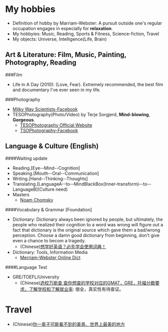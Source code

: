 My hobbies
===========
* Definition of hobby by Marriam-Webster: A pursuit outside one's regular occupation engages in especially for __relaxation__.
* My hobbyies: Music, Reading, Sports & Fitness, Science-fiction, Travel
* My objects: Universe, Intelligence(Life, Brain)


Art & Literature: Film, Music, Painting, Photography, Reading
----------------------------------------------------------------
###Film
* Life in A Day (2010): (Love, Fear). Extremely recommended, the best film and documentary I've ever seen in my life.

###Photography
* [Milky Way Scientists-Facebook](http://www.facebook.com/Milkway.Nasa.115943216485228220871)
* TESOPhotography(Photo/Video) by Terje Sorgjerd, __Mind-blowing__, __Gorgeous__.
  * [TESOPhotography Official Website](http://tesophotography.com)
  * [TSOPhotography-Facebook](http://www.facebook.com/TSOPhotography)



Language & Culture (English)
--------------------------------
####Waiting update
* Reading.[Eye--Mind--Cognition]
* Speaking.[Mouth--Oral--Communication]
* Writing.[Hand--Thinking--Thoughts]
* Translating.[LanguageA--to--MindBlackBox(Inner-transform)--to--LanguageB](Culture need)
* Masters
  * [Noam Chomsky](http://en.wikipedia.org/wiki/Noam_Chomsky)

####Vocabulary & Grammar [Foundation]
* Dictionary: Dictionary always been ignored by people, but ultimately, the people who realized their cognition to a word was wrong will figure out a fact that dictionary is the original source which gave them a bad/wrong perception. Choose a damn good dictionary from beginning, don't give even a chance to becom a tragedy.   
  * (Chinese)[想学好英语？必先学会使用词典！](http://page.renren.com/601010496/note/899133279)
* Dictionary: Tools, Information Media 
  * [Merriam-Webster Online Dict](http://www.merriam-webster.com/)

####Language Test
* GRE/TOEFL/University
  * (Chinese)[选校万能查 查你想查的学校对应的GMAT，GRE，托福分数要求，了解学校和了解就业率](http://page.renren.com/601374366/note/899171844): 很全，真实性有待查证。


Travel
======
* (Chinese)[你一辈子可能看不到的美景、世界上最美的地方](http://www.360doc.com/content/12/0912/17/544508_235750036.shtml)
